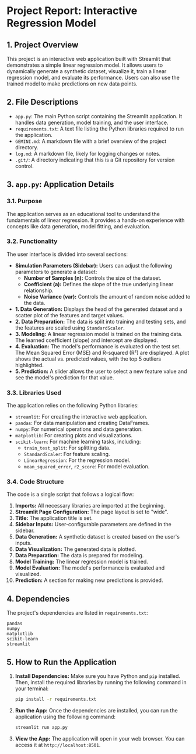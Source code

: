 # Project Report: Interactive Regression Model

## 1. Project Overview

This project is an interactive web application built with Streamlit that demonstrates a simple linear regression model. It allows users to dynamically generate a synthetic dataset, visualize it, train a linear regression model, and evaluate its performance. Users can also use the trained model to make predictions on new data points.

## 2. File Descriptions

-   `app.py`: The main Python script containing the Streamlit application. It handles data generation, model training, and the user interface.
-   `requirements.txt`: A text file listing the Python libraries required to run the application.
-   `GEMINI.md`: A markdown file with a brief overview of the project directory.
-   `log.md`: A markdown file, likely for logging changes or notes.
-   `.git/`: A directory indicating that this is a Git repository for version control.

## 3. `app.py`: Application Details

### 3.1. Purpose

The application serves as an educational tool to understand the fundamentals of linear regression. It provides a hands-on experience with concepts like data generation, model fitting, and evaluation.

### 3.2. Functionality

The user interface is divided into several sections:

-   **Simulation Parameters (Sidebar):** Users can adjust the following parameters to generate a dataset:
    -   **Number of Samples (n):** Controls the size of the dataset.
    -   **Coefficient (a):** Defines the slope of the true underlying linear relationship.
    -   **Noise Variance (var):** Controls the amount of random noise added to the data.
-   **1. Data Generation:** Displays the head of the generated dataset and a scatter plot of the features and target values.
-   **2. Data Preparation:** The data is split into training and testing sets, and the features are scaled using `StandardScaler`.
-   **3. Modeling:** A linear regression model is trained on the training data. The learned coefficient (slope) and intercept are displayed.
-   **4. Evaluation:** The model's performance is evaluated on the test set. The Mean Squared Error (MSE) and R-squared (R²) are displayed. A plot shows the actual vs. predicted values, with the top 5 outliers highlighted.
-   **5. Prediction:** A slider allows the user to select a new feature value and see the model's prediction for that value.

### 3.3. Libraries Used

The application relies on the following Python libraries:

-   `streamlit`: For creating the interactive web application.
-   `pandas`: For data manipulation and creating DataFrames.
-   `numpy`: For numerical operations and data generation.
-   `matplotlib`: For creating plots and visualizations.
-   `scikit-learn`: For machine learning tasks, including:
    -   `train_test_split`: For splitting data.
    -   `StandardScaler`: For feature scaling.
    -   `LinearRegression`: For the regression model.
    -   `mean_squared_error`, `r2_score`: For model evaluation.

### 3.4. Code Structure

The code is a single script that follows a logical flow:

1.  **Imports:** All necessary libraries are imported at the beginning.
2.  **Streamlit Page Configuration:** The page layout is set to "wide".
3.  **Title:** The application title is set.
4.  **Sidebar Inputs:** User-configurable parameters are defined in the sidebar.
5.  **Data Generation:** A synthetic dataset is created based on the user's inputs.
6.  **Data Visualization:** The generated data is plotted.
7.  **Data Preparation:** The data is prepared for modeling.
8.  **Model Training:** The linear regression model is trained.
9.  **Model Evaluation:** The model's performance is evaluated and visualized.
10. **Prediction:** A section for making new predictions is provided.

## 4. Dependencies

The project's dependencies are listed in `requirements.txt`:

```
pandas
numpy
matplotlib
scikit-learn
streamlit
```

## 5. How to Run the Application

1.  **Install Dependencies:** Make sure you have Python and `pip` installed. Then, install the required libraries by running the following command in your terminal:

    ```bash
    pip install -r requirements.txt
    ```

2.  **Run the App:** Once the dependencies are installed, you can run the application using the following command:

    ```bash
    streamlit run app.py
    ```

3.  **View the App:** The application will open in your web browser. You can access it at `http://localhost:8501`.
